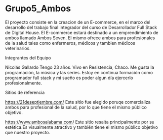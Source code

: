 # Grupo5_Ambos
El proyecto consiste en la creacion de un E-commerce, en el marco del desarrollo del trabajo final integrador del curso de Desarrollador Full Stack de Digital House. 
El E-commerce estará destinado a un emprendimiento de ambos llamado Ambos Seven. El mismo ofrece ambos para profesionales de la salud tales como enfermeros, médicos y tambien médicos veterinarios.

Integrantes del Equipo

Nicolás Gallardo
Tengo 23 años. Vivo en Resistencia, Chaco. Me gusta la programación, la música y las series. Estoy en continua formación como programador full stack y mi sueño es poder algun día ejercerlo profesionalmente.


Sitios de referencia

https://21deseptiembre.com/
Este sitio fue elegido poruqe comercializa ambos para profesional de la salud, por lo que tiene el mismo público objetivo.

https://www.ambosalabama.com/ 
Este sitio resalta principalmente por su estética.Es visualmente atractivo y también tiene el mismo público objetivo que nuestro proyecto. 

